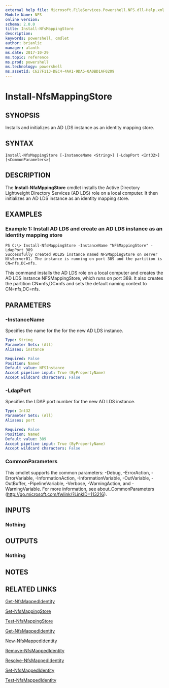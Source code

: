 ```yaml
---
external help file: Microsoft.FileServices.Powershell.NFS.dll-Help.xml
Module Name: NFS
online version: 
schema: 2.0.0
title: Install-NfsMappingStore
description: 
keywords: powershell, cmdlet
author: brianlic
manager: alanth
ms.date: 2017-10-29
ms.topic: reference
ms.prod: powershell
ms.technology: powershell
ms.assetid: C627F113-DEC4-4AA1-9DA5-0A0BD1AF0209
---
```


# Install-NfsMappingStore

## SYNOPSIS
Installs and initializes an AD LDS instance as an identity mapping store.

## SYNTAX

```
Install-NfsMappingStore [-InstanceName <String>] [-LdapPort <Int32>] [<CommonParameters>]
```

## DESCRIPTION
The **Install-NfaMppingStore** cmdlet installs the Active Directory Lightweight Directory Services (AD LDS) role on a local computer.
It then initializes an AD LDS instance as an identity mapping store.

## EXAMPLES

### Example 1: Install AD LDS and create an AD LDS instance as an identity mapping store
```
PS C:\> Install-NfsMappingStore -InstanceName "NFSMappingStore" -LdapPort 389
Successfully created ADLDS instance named NFSMappingStore on server NfsServer01. The instance is running on port 389 and the partition is CN=nfs,DC=nfs.
```

This command installs the AD LDS role on a local computer and creates the AD LDS instance NFSMappingStore, which runs on port 389.
It also creates the partition CN=nfs,DC=nfs and sets the default naming context to CN=nfs,DC=nfs.

## PARAMETERS

### -InstanceName
Specifies the name for the for the new AD LDS instance.

```yaml
Type: String
Parameter Sets: (All)
Aliases: instance

Required: False
Position: Named
Default value: NFSInstance
Accept pipeline input: True (ByPropertyName)
Accept wildcard characters: False
```

### -LdapPort
Specifies the LDAP port number for the new AD LDS instance.

```yaml
Type: Int32
Parameter Sets: (All)
Aliases: port

Required: False
Position: Named
Default value: 389
Accept pipeline input: True (ByPropertyName)
Accept wildcard characters: False
```

### CommonParameters
This cmdlet supports the common parameters: -Debug, -ErrorAction, -ErrorVariable, -InformationAction, -InformationVariable, -OutVariable, -OutBuffer, -PipelineVariable, -Verbose, -WarningAction, and -WarningVariable. For more information, see about_CommonParameters (http://go.microsoft.com/fwlink/?LinkID=113216).

## INPUTS

### Nothing

## OUTPUTS

### Nothing

## NOTES

## RELATED LINKS

[Get-NfsMappedIdentity](./Get-NfsMappedIdentity.md)

[Set-NfsMappingStore](./Set-NfsMappingStore.md)

[Test-NfsMappingStore](./Test-NfsMappingStore.md)

[Get-NfsMappedIdentity](./Get-NfsMappedIdentity.md)

[New-NfsMappedIdentity](./New-NfsMappedIdentity.md)

[Remove-NfsMappedIdentity](./Remove-NfsMappedIdentity.md)

[Resolve-NfsMappedIdentity](./Resolve-NfsMappedIdentity.md)

[Set-NfsMappedIdentity](./Set-NfsMappedIdentity.md)

[Test-NfsMappedIdentity](./Test-NfsMappedIdentity.md)

